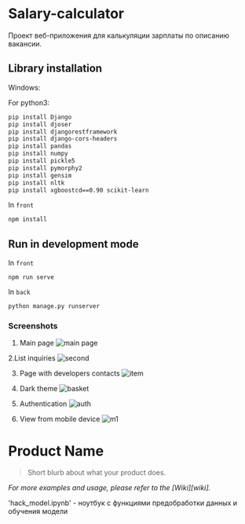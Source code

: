 # Salary-calculator
Проект веб-приложения для калькуляции зарплаты по описанию вакансии.

## Library installation
Windows: 

For python3:
```sh
pip install Django
pip install djoser
pip install djangorestframework
pip install django-cors-headers
pip install pandas
pip install numpy
pip install pickle5
pip install pymorphy2
pip install gensim
pip install nltk
pip install xgboostcd==0.90 scikit-learn 
```
In `front`
```sh
npm install
```

## Run in development mode
In `front`
```
npm run serve
```

In `back`
```
python manage.py runserver
```

### Screenshots
1. Main page
![main page](https://github.com/AlexandrNemashkalo/Salary-calculator/blob/master/screenshots/FUXgFEWpGw8.jpg)

2.List inquiries
![second](https://github.com/AlexandrNemashkalo/Salary-calculator/blob/master/screenshots/items.jpg)

3. Page with developers contacts
![item](https://github.com/AlexandrNemashkalo/Salary-calculator/blob/master/screenshots/contacts.jpg)

4. Dark theme
![basket](https://github.com/AlexandrNemashkalo/Salary-calculator/blob/master/screenshots/dark.jpg)

5. Authentication
![auth](https://github.com/AlexandrNemashkalo/Salary-calculator/blob/master/screenshots/auth.jpg)

6. View from mobile device
![m1](https://github.com/AlexandrNemashkalo/Salary-calculator/blob/master/screenshots/form-m.jpg)



# Product Name
> Short blurb about what your product does.

_For more examples and usage, please refer to the [Wiki][wiki]._




'hack_model.ipynb' - ноутбук с функциями предобработки данных и обучения модели
